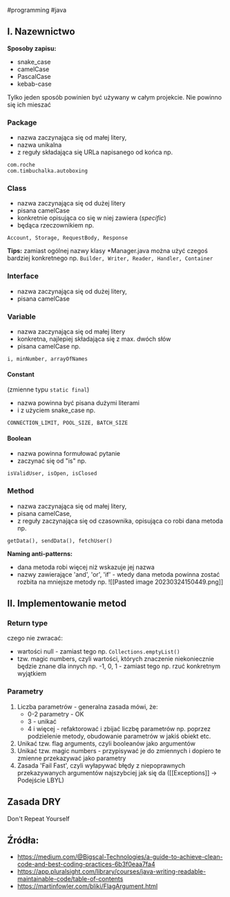 #programming #java 

## I. Nazewnictwo

**Sposoby zapisu:**
* snake_case
* camelCase
* PascalCase
* kebab-case

Tylko jeden sposób powinien być używany w całym projekcie. Nie powinno się ich mieszać

### Package
- nazwa zaczynająca się od małej litery,
- nazwa unikalna
- z reguły składająca się URLa napisanego od końca np.
```
com.roche
com.timbuchalka.autoboxing
```

### Class
- nazwa zaczynająca się od dużej litery
- pisana camelCase
- konkretnie opisująca co się w niej zawiera (*specific*)
- będąca rzeczownikiem np.
```
Account, Storage, RequestBody, Response
```

**Tips:** zamiast ogólnej nazwy klasy \*Manager.java można użyć czegoś bardziej konkretnego np.
`Builder, Writer, Reader, Handler, Container`

### Interface
- nazwa zaczynająca się od dużej litery,
- pisana camelCase

### Variable
- nazwa zaczynająca się od małej litery
- konkretna, najlepiej składająca się z max. dwóch słów
- pisana camelCase np.
```
i, minNumber, arrayOfNames
```

#### Constant 
(zmienne typu `static final`)
- nazwa powinna być pisana dużymi literami 
- i z użyciem snake_case np.
```
CONNECTION_LIMIT, POOL_SIZE, BATCH_SIZE
```

#### Boolean
* nazwa powinna formułować pytanie
* zaczynać się od "is" np.
```
isValidUser, isOpen, isClosed
```

### Method
* nazwa zaczynająca się od małej litery,
* pisana camelCase,
* z reguły zaczynająca się od czasownika, opisująca co robi dana metoda np.
```
getData(), sendData(), fetchUser()
```

**Naming anti-patterns:**
- dana metoda robi więcej niż wskazuje jej nazwa
- nazwy zawierające 'and', 'or', 'if' - wtedy dana metoda powinna zostać rozbita na mniejsze metody np.
![[Pasted image 20230324150449.png]]

## II. Implementowanie metod

### Return type
czego nie zwracać:
- wartości null - zamiast tego np. `Collections.emptyList()`
- tzw. magic numbers, czyli wartości, których znaczenie niekoniecznie będzie znane dla innych np. -1, 0, 1 - zamiast tego np. rzuć konkretnym wyjątkiem

### Parametry
1. Liczba parametrów - generalna zasada mówi, że:
	- 0-2 parametry - OK
	- 3 - unikać
	- 4 i więcej - refaktorować i zbijać liczbę parametrów np. poprzez podzielenie metody, obudowanie parametrów w jakiś obiekt etc.
2. Unikać tzw. flag arguments, czyli booleanów jako argumentów
3. Unikać tzw. magic numbers - przypisywać je do zmiennych i dopiero te zmienne przekazywać jako parametry
4. Zasada 'Fail Fast', czyli wyłapywać błędy z niepoprawnych przekazywanych argumentów najszybciej jak się da ([[Exceptions]] -> Podejście LBYL)

## Zasada DRY
Don't Repeat Yourself

## Źródła:
* https://medium.com/@Bigscal-Technologies/a-guide-to-achieve-clean-code-and-best-coding-practices-6b3f0eaa7fa4
* https://app.pluralsight.com/library/courses/java-writing-readable-maintainable-code/table-of-contents
* https://martinfowler.com/bliki/FlagArgument.html